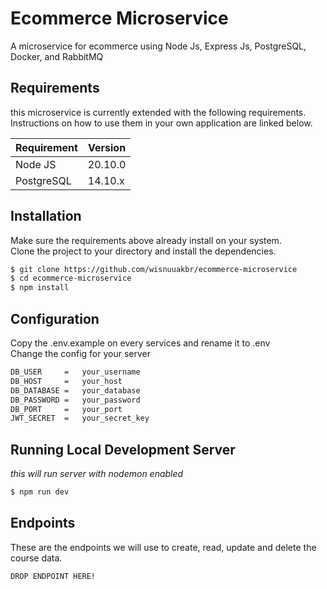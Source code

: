 # Ecommerce Microservice

A microservice for ecommerce using Node Js, Express Js, PostgreSQL, Docker, and RabbitMQ

## Requirements

this microservice is currently extended with the following requirements.  
Instructions on how to use them in your own application are linked below.

| Requirement | Version |
| ----------- | ------- |
| Node JS     | 20.10.0 |
| PostgreSQL  | 14.10.x |

## Installation

Make sure the requirements above already install on your system.  
Clone the project to your directory and install the dependencies.

```bash
$ git clone https://github.com/wisnuuakbr/ecommerce-microservice
$ cd ecommerce-microservice
$ npm install
```

## Configuration

Copy the .env.example on every services and rename it to .env  
Change the config for your server

```bash
DB_USER     =   your_username
DB_HOST     =   your_host
DB_DATABASE =   your_database
DB_PASSWORD =   your_password
DB_PORT     =   your_port
JWT_SECRET  =   your_secret_key
```

## Running Local Development Server

_this will run server with nodemon enabled_

```bash
$ npm run dev
```

## Endpoints

These are the endpoints we will use to create, read, update and delete the course data.

```bash
DROP ENDPOINT HERE!
```
